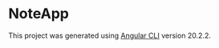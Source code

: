# NoteApp

This project was generated using [Angular CLI](https://github.com/angular/angular-cli) version 20.2.2.